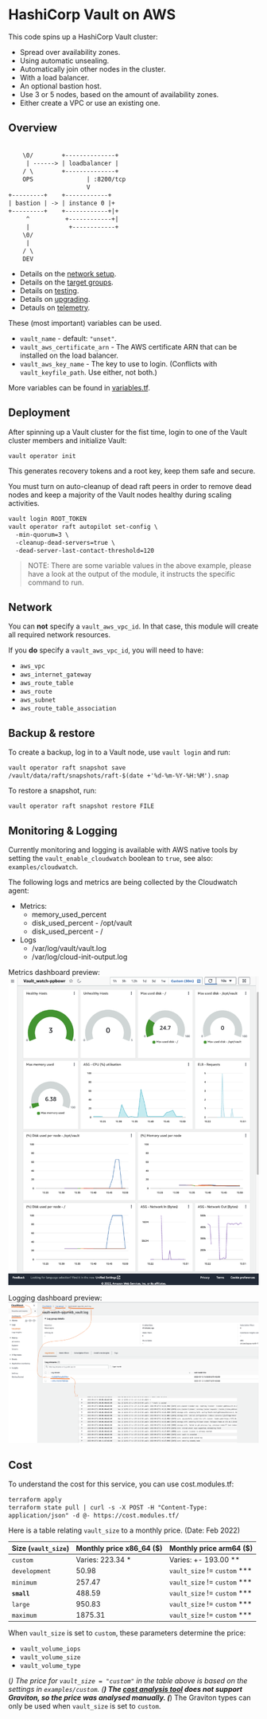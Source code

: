 # HashiCorp Vault on AWS

This code spins up a HashiCorp Vault cluster:

- Spread over availability zones.
- Using automatic unsealing.
- Automatically join other nodes in the cluster.
- With a load balancer.
- An optional bastion host.
- Use 3 or 5 nodes, based on the amount of availability zones.
- Either create a VPC or use an existing one.

## Overview

```text

    \0/        +--------------+
     | ------> | loadbalancer |
    / \        +--------------+
    OPS               | :8200/tcp
                      V
+---------+    +------------+
| bastion | -> | instance 0 |+
+---------+    +------------+|+
     ^          +------------+|
     |           +------------+
    \0/
     |
    / \
    DEV             
```

- Details on the [network setup](NETWORK.MD).
- Details on the [target groups](TARGET_GROUPS.md).
- Details on [testing](TESTING.md).
- Details on [upgrading](UPGRADING.md).
- Detauls on [telemetry](TELEMETRY.md).

These (most important) variables can be used.

- `vault_name` - default: `"unset"`.
- `vault_aws_certificate_arn` - The AWS certificate ARN that can be installed on the load balancer.
- `vault_aws_key_name` - The key to use to login. (Conflicts with `vault_keyfile_path`. Use either, not both.)

More variables can be found in [variables.tf](variables.tf).

## Deployment

After spinning up a Vault cluster for the fist time, login to one of the Vault cluster members and initialize Vault:

```shell
vault operator init
```

This generates recovery tokens and a root key, keep them safe and secure.

You must turn on auto-cleanup of dead raft peers in order to remove dead nodes and keep a majority of the Vault nodes healthy during scaling activities.

```shell
vault login ROOT_TOKEN
vault operator raft autopilot set-config \
  -min-quorum=3 \
  -cleanup-dead-servers=true \
  -dead-server-last-contact-threshold=120
```

> NOTE: There are some variable values in the above example, please have a look at the output of the module, it instructs the specific command to run.

## Network

You can **not** specify a `vault_aws_vpc_id`. In that case, this module will create all required network resources.

If you **do** specify a `vault_aws_vpc_id`, you will need to have:

- `aws_vpc`
- `aws_internet_gateway`
- `aws_route_table`
- `aws_route`
- `aws_subnet`
- `aws_route_table_association`

## Backup & restore

To create a backup, log in to a Vault node, use `vault login` and run:

```shell
vault operator raft snapshot save /vault/data/raft/snapshots/raft-$(date +'%d-%m-%Y-%H:%M').snap
```

To restore a snapshot, run:

```shell
vault operator raft snapshot restore FILE
```

## Monitoring & Logging

Currently monitoring and logging is available with AWS native tools by setting the `vault_enable_cloudwatch` boolean to `true`, see also: `examples/cloudwatch`.

The following logs and metrics are being collected by the Cloudwatch agent:

- Metrics:
  - memory_used_percent
  - disk_used_percent - /opt/vault
  - disk_used_percent - /
- Logs
  - /var/log/vault/vault.log
  - /var/log/cloud-init-output.log

Metrics dashboard preview:  
![Cloudwatch dashboard preview.](./README.d/Cloudwatch_dashboard_preview.png)

Logging dashboard preview:
![Cloudwatch logging preview.](./README.d/Cloudwatch_logging_preview.png)

## Cost

To understand the cost for this service, you can use cost.modules.tf:

```shell
terraform apply
terraform state pull | curl -s -X POST -H "Content-Type: application/json" -d @- https://cost.modules.tf/
```

Here is a table relating `vault_size` to a monthly price. (Date: Feb 2022)

| Size (`vault_size`) | Monthly price x86_64 ($) | Monthly price arm64 ($)       |
|---------------------|--------------------------|-------------------------------|
| `custom`            | Varies: 223.34 *         | Varies: +- 193.00 **          |
| `development`       | 50.98                    | `vault_size` != `custom` ***  |
| `minimum`           | 257.47                   | `vault_size` != `custom` ***  |
| **`small`**         | 488.59                   | `vault_size` != `custom` ***  |
| `large`             | 950.83                   | `vault_size` != `custom` ***  |
| `maximum`           | 1875.31                  | `vault_size` != `custom` ***  |

When `vault_size` is set to `custom`, these parameters determine the price:

- `vault_volume_iops`
- `vault_volume_size`
- `vault_volume_type`

(*) The price for `vault_size = "custom"` in the table above is based on the settings in `examples/custom`.
(**) The [cost analysis tool](https://cost.modules.tf/) does not support Graviton, so the price was analysed manually.
(***) The Graviton types can only be used when `vault_size` is set to `custom`.
